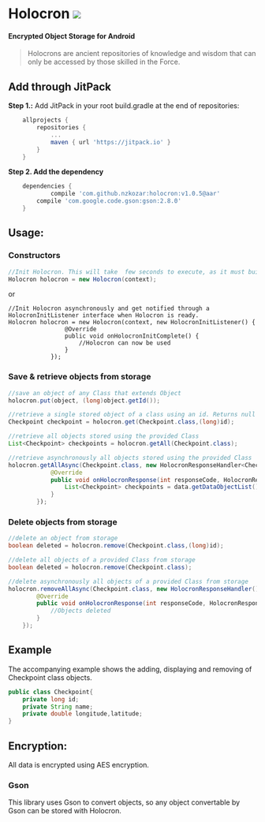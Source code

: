 # Holocron [![](https://jitpack.io/v/nzkozar/holocron.svg)](https://jitpack.io/#nzkozar/holocron)
<h4>Encrypted Object Storage for Android</h4>
<blockquote>Holocrons are ancient repositories of knowledge and wisdom that can only be accessed by those skilled in the Force.</blockquote>

## Add through JitPack
<b>Step 1.:</b> Add JitPack in your root build.gradle at the end of repositories:
```gradle
	allprojects {
		repositories {
			...
			maven { url 'https://jitpack.io' }
		}
	}
```
<b>Step 2. Add the dependency</b>
```gradle
	dependencies {
	        compile 'com.github.nzkozar:holocron:v1.0.5@aar'
		compile 'com.google.code.gson:gson:2.8.0'
	}
```

## Usage:
### Constructors
```java
//Init Holocron. This will take  few seconds to execute, as it must build encryption resources.
Holocron holocron = new Holocron(context);
```
or
```
//Init Holocron asynchronously and get notified through a HolocronInitListener interface when Holocron is ready.
Holocron holocron = new Holocron(context, new HolocronInitListener() {
                @Override
                public void onHolocronInitComplete() {
                    //Holocron can now be used
                }
            });
```
### Save & retrieve objects from storage
```java
//save an object of any Class that extends Object
holocron.put(object, (long)object.getId());

//retrieve a single stored object of a class using an id. Returns null if no object matches both class and id
Checkpoint checkpoint = holocron.get(Checkpoint.class,(long)id);

//retrieve all objects stored using the provided Class
List<Checkpoint> checkpoints = holocron.getAll(Checkpoint.class);

//retrieve asynchronously all objects stored using the provided Class
holocron.getAllAsync(Checkpoint.class, new HolocronResponseHandler<Checkpoint>() {
            @Override
            public void onHolocronResponse(int responseCode, HolocronResponse<Checkpoint> response) {
                List<Checkpoint> checkpoints = data.getDataObjectList());
            }
        });
```
### Delete objects from storage
```java
//delete an object from storage
boolean deleted = holocron.remove(Checkpoint.class,(long)id);

//delete all objects of a provided Class from storage
boolean deleted = holocron.remove(Checkpoint.class);

//delete asynchronously all objects of a provided Class from storage
holocron.removeAllAsync(Checkpoint.class, new HolocronResponseHandler() {
        @Override
        public void onHolocronResponse(int responseCode, HolocronResponse response) {
            //Objects deleted
        }
    });
```

## Example
The accompanying example shows the adding, displaying and removing of Checkpoint class objects.

```java
public class Checkpoint{
    private long id;
    private String name;
    private double longitude,latitude;
}
```

## Encryption:
All data is encrypted using AES encryption.

### Gson
This library uses Gson to convert objects, so any object convertable by Gson can be stored with Holocron.
